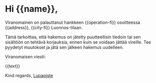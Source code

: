 # Hi {{name}},

Viranomainen on palauttanut hankkeen {{operation-fi}} osoitteessa {{address}}, {{city-fi}} Luonnos-tilaan.

T&auml;m&auml; tarkoittaa, ett&auml; hakemus on j&auml;tetty puutteellisin tiedoin tai sen sis&auml;lt&ouml;&ouml;n on teht&auml;v&auml; korjauksia, ennen kuin se voidaan j&auml;tt&auml;&auml; vireille. Tee pyydetyt muutokset ja j&auml;t&auml; sen j&auml;lkeen hakemus uudelleen.

Viranomaisen viesti:

{{text}}

Kind regards,
[Lupapiste](https://www.lupapiste.fi)